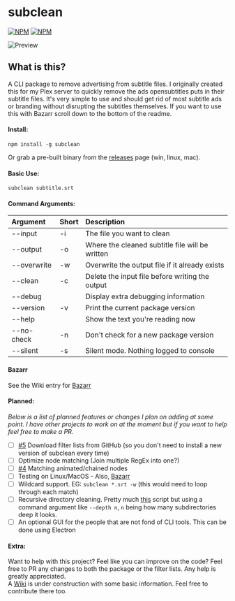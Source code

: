 # subclean

[![NPM](https://img.shields.io/npm/v/subclean)](https://www.npmjs.com/package/subclean) [![NPM](https://img.shields.io/npm/dt/subclean)](https://www.npmjs.com/package/subclean)

![Preview](https://i.imgur.com/ki2Au6v.png)

## What is this?

A CLI package to remove advertising from subtitle files. I originally created this for my Plex server to quickly remove the ads opensubtitles puts in their subtitle files.
It's very simple to use and should get rid of most subtitle ads or branding without disrupting the subtitles themselves. If you want to use this with Bazarr scroll down to the bottom of the readme.

#### Install:

`npm install -g subclean`

Or grab a pre-built binary from the [releases](https://github.com/DrKain/subclean/releases) page (win, linux, mac).

#### Basic Use:

`subclean subtitle.srt`

#### Command Arguments:

| Argument    | Short | Description                                     |
| :---------- | :---- | :---------------------------------------------- |
| --input     | -i    | The file you want to clean                      |
| --output    | -o    | Where the cleaned subtitle file will be written |
| --overwrite | -w    | Overwrite the output file if it already exists  |
| --clean     | -c    | Delete the input file before writing the output |
| --debug     |       | Display extra debugging information             |
| --version   | -v    | Print the current package version               |
| --help      |       | Show the text you're reading now                |
| --no-check  | -n    | Don't check for a new package version           |
| --silent    | -s    | Silent mode. Nothing logged to console          |

#### Bazarr

See the Wiki entry for [Bazarr](https://github.com/DrKain/subclean/wiki/Bazarr)

#### Planned:

_Below is a list of planned features or changes I plan on adding at some point. I have other projects to work on at the moment but if you want to help feel free to make a PR._

-   [ ] [#5](https://github.com/DrKain/subclean/issues/5) Download filter lists from GitHub (so you don't need to install a new version of subclean every time)
-   [ ] Optimize node matching (Join multiple RegEx into one?)
-   [ ] [#4](https://github.com/DrKain/subclean/issues/4) Matching animated/chained nodes
-   [ ] Testing on Linux/MacOS - Also, [Bazarr](https://github.com/DrKain/subclean/wiki/Bazarr)
-   [ ] Wildcard support. EG: `subclean *.srt -w` (this would need to loop through each match)
-   [ ] Recursive directory cleaning. Pretty much [this](https://github.com/DrKain/subclean/wiki/Scripts#cleaning-all-subtitles-in-an-entire-directory) script but using a command argument like `--depth n`, `n` being how many subdirectories deep it looks.
-   [ ] An optional GUI for the people that are not fond of CLI tools. This can be done using Electron

#### Extra:

Want to help with this project? Feel like you can improve on the code? Feel free to PR any changes to both the package or the filter lists. Any help is greatly appreciated.  
A [Wiki](https://github.com/DrKain/subclean/wiki) is under construction with some basic information. Feel free to contribute there too.
